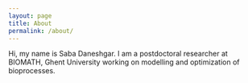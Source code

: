 ```yaml
---
layout: page
title: About
permalink: /about/
---
```


Hi, my name is Saba Daneshgar. I am a postdoctoral researcher at BIOMATH, Ghent University working on modelling and optimization of bioprocesses. 
